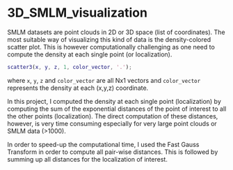 # 3D_SMLM_visualization

SMLM datasets are point clouds in 2D or 3D space (list of coordinates).
The most suitable way of visualizing this kind of data is the density-colored scatter plot.
This is however computationally challenging as one need to compute the density at each single point (or localization).   
```matlab
scatter3(x, y, z, 1, color_vector, '.');
```
where `x`, `y`, `z` and `color_vector` are all Nx1 vectors and `color_vector` represents the density at each (x,y,z) coordinate.  

In this project, I computed the density at each single point (localization) by computing the sum of the exponential distances of the point of interest to all the other points (localization).
The direct computation of these distances, however, is very time consuming especially for very large point clouds or SMLM data (>1000).

In order to speed-up the computational time, I used the Fast Gauss Transform in order to compute all pair-wise distances. This is followed by summing up all distances for the localization of interest.